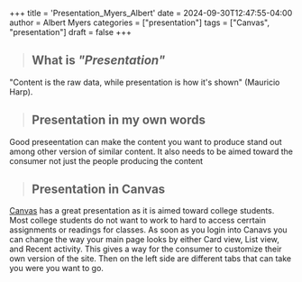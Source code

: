 +++
title = 'Presentation_Myers_Albert'
date = 2024-09-30T12:47:55-04:00
author = Albert Myers
categories = ["presentation"]
tags = ["Canvas", "presentation"]
draft = false
+++
> ## **What is** *"Presentation"*

"Content is the raw data, while presentation is how it's shown" (Mauricio Harp). 

> ## **Presentation in my own words**

Good preseentation can make the content you want to produce stand out among other version of similar content. It also needs to be aimed toward the consumer not just the people producing the content

> ## **Presentation in Canvas**

[Canvas](https://uk.instructure.com/?login_success=1) has a great presentation as it is aimed toward college students. Most college students do not want to work to hard to access cerrtain assignments or readings for classes. As soon as you login into Canavs you can change the way your main page looks by either Card view, List view, and Recent activity. This gives a way for the consumer to customize their own version of the site. Then on the left side are different tabs that can take you were you want to go.